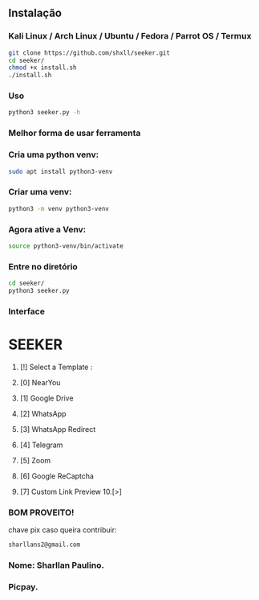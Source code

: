 ## Instalação

### Kali Linux / Arch Linux / Ubuntu / Fedora / Parrot OS / Termux

```bash
git clone https://github.com/shxll/seeker.git
cd seeker/ 
chmod +x install.sh 
./install.sh 
```

### Uso
```bash
python3 seeker.py -h
```
### Melhor forma de usar ferramenta 

### Cria uma python venv:
```bash
sudo apt install python3-venv
```

### Criar uma venv:
```bash
python3 -m venv python3-venv
``` 

### Agora ative a Venv:
```bash
source python3-venv/bin/activate
``` 

### Entre no diretório
```bash
cd seeker/
python3 seeker.py
```

### Interface
# SEEKER

1. [!] Select a Template :

2. [0] NearYou
3. [1] Google Drive
4. [2] WhatsApp
5. [3] WhatsApp Redirect
6. [4] Telegram
7. [5] Zoom
8. [6] Google ReCaptcha
9. [7] Custom Link Preview
10.[>] 

### BOM PROVEITO!


chave pix caso queira contribuir:
```bash
sharllans2@gmail.com
```
### Nome: Sharllan Paulino.
### Picpay.
